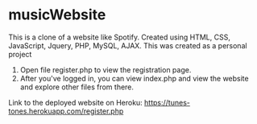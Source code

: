 # musicWebsite

This is a clone of a website like Spotify.
Created using HTML, CSS, JavaScript, Jquery, PHP, MySQL, AJAX.
This was created as a personal project

1. Open file register.php to view the registration page.
2. After you've logged in, you can view index.php and view the website and explore other files from there.

Link to the deployed website on Heroku: 
https://tunes-tones.herokuapp.com/register.php
